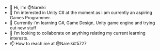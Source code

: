 - 👋 Hi, I’m @Nareiki
- 👀 I’m interested in Unity C# at the moment as i am currently an aspiring Games Programmer.
- 🌱 Currently i'm learning C#, Game Design, Unity game engine and trying out new stuff
- 💞️ I’m looking to collaborate on anything relating my current learning interests.
- 📫 How to reach me at @Nareiki#5727

<!---
Nareiki/Nareiki is a ✨ special ✨ repository because its `README.md` (this file) appears on your GitHub profile.
You can click the Preview link to take a look at your changes.
--->
